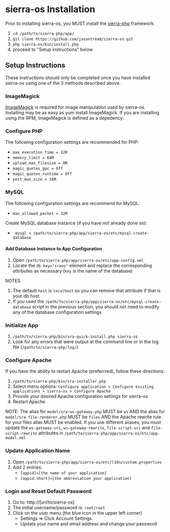 # sierra-os Installation
Prior to installing sierra-os, you MUST install the [sierra-php](https://github.com/jasontread/sierra-php) framework.

1. `cd /path/to/sierra-php/app/`
2. `git clone https://github.com/jasontread/sierra-os.git`
3. `php sierra-os/bin/install.php`
4. proceed to "Setup instructions" below

## Setup Instructions
These instructions should only be completed once you have installed sierra-os using one of the 3 methods described above.

### ImageMagick
[ImageMagick](http://www.imagemagick.org) is required for image manipulation used by sierra-os. Installing may be as easy as yum install ImageMagick. If you are installing using the RPM, ImageMagick is defined as a depedency.

### Configure PHP
The following configuration settings are recommended for PHP:

  * `max_execution_time = 120`
  * `memory_limit = 64M`
  * `upload_max_filesize = 8M`
  * `magic_quotes_gpc = Off`
  * `magic_quotes_runtime = Off`
  * `post_max_size = 16M`
  
### MySQL
The following configuration settings are recommend for MySQL:

  * `max_allowed_packet = 32M`
  
Create MySQL database instance (if you have not already done so):

  * ` mysql < /path/to/sierra-php/app/sierra-os/etc/mysql-create-database`
  
#### Add Database Instance to App Configuration

1. Open `/path/to/sierra-php/app/sierra-os/etc/app-config.xml`
2. Locate the `db key="sraos"` element and replace the corresponding attributes as necessary (`key` is the name of the database)

NOTES

1. The default `host` is `localhost` so you can remove that attribute if that is your db host.
2. If you used the `/path/to/sierra-php/app/sierra-os/etc/mysql-create-database` script in the previous section, you should not need to modify any of the database configuration settings

### Initialize App

1. `/path/to/sierra-php/bin/sra-quick-install.php sierra-os`
2. Look for any errors that were output at the command line or in the log file (`/path/to/sierra-php/log/`)

### Configure Apache
 If you have the ability to restart Apache (preferrred), follow these directions:
 
 1. `/path/to/sierra-php/bin/sra-installer.php`
 2. Select menu options: `Configure application > Configure existing applications > sierra-os > Configure Apache`
 3. Provide your desired Apache configuration settings for sierra-os
 4. Restart Apache
 
 NOTE: The alias for `model/sra-ws-gateway.php` MUST be `ws` AND the alias for `model/sra-file-renderer.php` MUST be `files` AND the Apache rewrite rule for your files alias MUST be enabled. If you use different aliases, you must update the `ws-gateway-uri`, `ws-gateway-rewrite`, `file-script-uri` and `file-script-rewrite` attributes in `/path/to/sierra-php/app/sierra-os/etc/app-model.xml`
 
### Update Application Name
 
 1. Open `/path/to/sierra-php/app/sierra-os/etc/l10n/custom.properties`
 2. Add 2 entries:
     * `[appid]=[the name of your application]`
     * `[appid.short]=[the abbreviation your application]`
     
### Login and Reset Default Password

1. Go to: http://[url/to/sierra-os]
2. The initial username/password is: `root/root`
3. Click on the user menu (the blue icon in the upper left corner)
    * Settings => Click Account Settings
    * Update your name and email address and change your password
